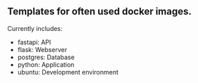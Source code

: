## Templates for often used docker images. 

Currently includes:
- fastapi: API
- flask: Webserver
- postgres: Database
- python: Application
- ubuntu: Development environment